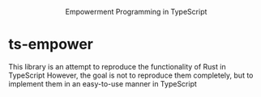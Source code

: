 <p align="center">Empowerment Programming in TypeScript</p>

# ts-empower
This library is an attempt to reproduce the functionality of Rust in TypeScript
However, the goal is not to reproduce them completely, but to implement them in an easy-to-use manner in TypeScript